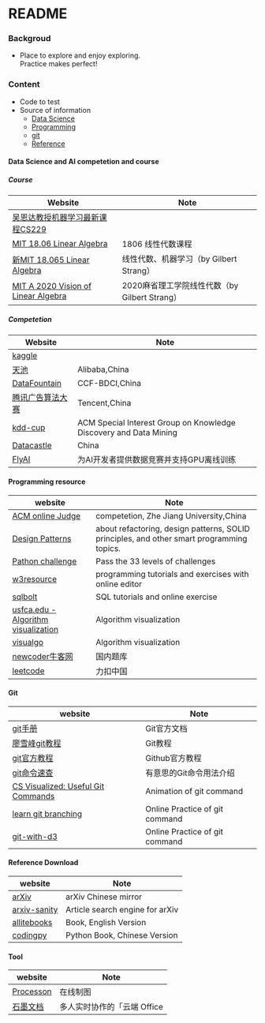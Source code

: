 README
====

### Backgroud
* Place to explore and enjoy exploring.<br/>
        Practice makes perfect!
    
### Content
* Code to test
* Source of information
  * [Data Science](<#### Data Science and AI competetion and resource>)
  * [Programming](<#### Programming competetion resource>)
  * [git](<#### git>)
  * [Reference](<#### Reference Download>)

#### Data Science and AI competetion and course  

##### Course

|  Website                        |         Note     |
|-----------                      |-----------           |
|[吴恩达教授机器学习最新课程CS229](https://www.bilibili.com/video/av79827258/?spm_id_from=333.788.videocard.1)|  
|[MIT 18.06 Linear Algebra](https://www.bilibili.com/video/BV1b7411f7sK?p=2)| 1806 线性代数课程|
|[新MIT 18.065 Linear Algebra](https://www.bilibili.com/video/BV1a7411M7wH?p=2)|线性代数、机器学习（by Gilbert Strang）|
|[MIT A 2020 Vision of Linear Algebra](https://www.bilibili.com/video/BV1BQ4y1N7Jy?p=5)|2020麻省理工学院线性代数（by Gilbert Strang）|





##### Competetion
|  Website                        |         Note     |
|-----------                      |-----------           |
|[kaggle](https://www.kaggle.com/)|                      |
|[天池](https://tianchi.aliyun.com/home/)|   Alibaba,China|
|[DataFountain](https://www.datafountain.cn/)|CCF-BDCI,China|
|[腾讯广告算法大赛](https://algo.qq.com/)|Tencent,China|
|[kdd-cup](https://www.kdd.org/kdd-cup)|ACM Special Interest Group on Knowledge Discovery and Data Mining|
|[Datacastle](https://www.pkbigdata.com/common/cmptIndex.html)|China|
|[FlyAI](https://www.flyai.com/)|为AI开发者提供数据竞赛并支持GPU离线训练|

#### Programming resource
|website    |       Note|
|-----------|-----------|
|[ACM online Judge](https://zoj.pintia.cn/home)|competetion, Zhe Jiang University,China|
|[Design Patterns](https://refactoring.guru/)|about refactoring, design patterns, SOLID principles, and other smart programming topics.|
|[Pathon challenge](http://www.pythonchallenge.com/)|Pass the 33 levels of challenges|
|[w3resource](https://www.w3resource.com)|programming tutorials and exercises with online editor|
|[sqlbolt](https://sqlbolt.com/)|SQL tutorials and online exercise|
|[usfca.edu - Algorithm visualization](https://www.cs.usfca.edu/~galles/visualization/Algorithms.html)|Algorithm visualization|
|[visualgo](https://visualgo.net/en)|Algorithm visualization|
|[newcoder牛客网](https://www.nowcoder.com/)|国内题库|
|[leetcode](https://leetcode-cn.com/)|力扣中国|


#### Git
|website    |       Note|
|-----------|-----------|
|[git手册](https://git-scm.com/book/zh/v2)| Git官方文档|
|[廖雪峰git教程](https://www.liaoxuefeng.com/wiki/0013739516305929606dd18361248578c67b8067c8c017b000)| Git教程|
|[git官方教程](https://blog.github.com/2018-04-19-introducing-github-learning-lab/)| Github官方教程|
|[git命令速查](http://ohshitgit.com/)| 有意思的Git命令用法介绍|
|[CS Visualized: Useful Git Commands](https://dev.to/lydiahallie/cs-visualized-useful-git-commands-37p1)| Animation of git command|
|[learn git branching](https://learngitbranching.js.org/)| Online Practice of git command|
|[git-with-d3](http://onlywei.github.io/explain-git-with-d3/)| Online Practice of git command|

#### Reference Download  
|website    |       Note|
|-----------|-----------|
|[arXiv](http://cn.arxiv.org/) | arXiv Chinese mirror|
|[arxiv-sanity](http://www.arxiv-sanity.com/)| Article search engine for arXiv| 
|[allitebooks](http://www.allitebooks.org/)| Book, English Version|
|[codingpy](https://codingpy.com/)| Python Book, Chinese Version|

#### Tool  
|website    |       Note|
|-----------|-----------|
|[Processon](https://processon.com/) | 在线制图|
|[石墨文档](https://shimo.im/welcome) | 多人实时协作的「云端 Office|

